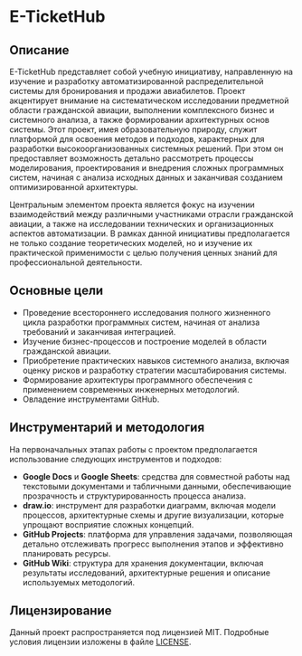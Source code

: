 # E-TicketHub

## Описание

E-TicketHub представляет собой учебную инициативу, направленную на изучение и разработку автоматизированной распределительной системы для бронирования и продажи авиабилетов. Проект акцентирует внимание на систематическом исследовании предметной области гражданской авиации, выполнении комплексного бизнес и системного анализа, а также формировании архитектурных основ системы. Этот проект, имея образовательную природу, служит платформой для освоения методов и подходов, характерных для разработки высокоорганизованных системных решений. При этом он предоставляет возможность детально рассмотреть процессы моделирования, проектирования и внедрения сложных программных систем, начиная с анализа исходных данных и заканчивая созданием оптимизированной архитектуры.

Центральным элементом проекта является фокус на изучении взаимодействий между различными участниками отрасли гражданской авиации, а также на исследовании технических и организационных аспектов автоматизации. В рамках данной инициативы предполагается не только создание теоретических моделей, но и изучение их практической применимости с целью получения ценных знаний для профессиональной деятельности.

## Основные цели

- Проведение всестороннего исследования полного жизненного цикла разработки программных систем, начиная от анализа требований и заканчивая интеграцией.
- Изучение бизнес-процессов и построение моделей в области гражданской авиации.
- Приобретение практических навыков системного анализа, включая оценку рисков и разработку стратегии масштабирования системы.
- Формирование архитектуры программного обеспечения с применением современных инженерных методологий.
- Овладение инструментами GitHub.

## Инструментарий и методология

На первоначальных этапах работы с проектом предполагается использование следующих инструментов и подходов:

- **Google Docs** и **Google Sheets**: средства для совместной работы над текстовыми документами и табличными данными, обеспечивающие прозрачность и структурированность процесса анализа.
- **draw\.io**: инструмент для разработки диаграмм, включая модели процессов, архитектурные схемы и другие визуализации, которые упрощают восприятие сложных концепций.
- **GitHub Projects**: платформа для управления задачами, позволяющая детально отслеживать прогресс выполнения этапов и эффективно планировать ресурсы.
- **GitHub Wiki**: структура для хранения документации, включая результаты исследований, архитектурные решения и описание используемых методологий.

## Лицензирование

Данный проект распространяется под лицензией MIT. Подробные условия лицензии изложены в файле [LICENSE](LICENSE).
